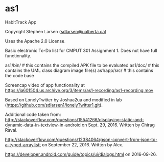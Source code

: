 # as1
HabitTrack App

Copyright Stephen Larsen (sdlarsen@ualberta.ca)

Uses the Apache 2.0 License.

Basic electronic To-Do list for CMPUT 301 Assignment 1. Does not have full functionality.

as1/bin/ # this contains the compiled APK file to be evaluated
as1/doc/ # this contains the UML class diagram image file(s)
as1/app/src/ # this contains the code base

Screencap video of app functionality at https://ia601504.us.archive.org/3/items/as1-recording/as1-recording.mov




Based on LonelyTwitter by Joshua2ua and modified in lab (https://github.com/sdlarsen1/lonelyTwitter1.git).

Additional code taken from:
http://stackoverflow.com/questions/15541266/displaying-static-and-dynamic-data-in-textview-in-android on Sept. 29, 2016. Written by Chirag Raval.

http://stackoverflow.com/questions/12384064/gson-convert-from-json-to-a-typed-arraylistt   on September 22, 2016. Written by Alex.

https://developer.android.com/guide/topics/ui/dialogs.html on 2016-09-26.
